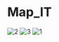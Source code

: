 # Map_IT 
![2](https://user-images.githubusercontent.com/43104891/149135717-3de273e0-02ea-4340-9d52-a42fd7b2de75.PNG)
![3](https://user-images.githubusercontent.com/43104891/149135721-2b582a21-1a78-42e8-8937-162c0e1f9d00.PNG)
![1](https://user-images.githubusercontent.com/43104891/149135730-22e1f01a-1961-45b6-94a1-53ffe543f122.PNG)
